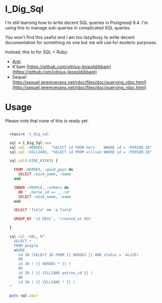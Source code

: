 # I\_Dig\_Sql


I'm still learning how to write decent SQL queries
in Postgresql 9.4.  I'm using this to manage
sub-queries in complicated SQL queries.

You won't find this useful and I am too lazy/busy
to write decent documentation for something
no one but me will use for esoteric purposes.

Instead, this to for SQL + Ruby:

  * [Arel](http://github.com/rails/arel).
  * K'bam [https://github.com/vilnius-leopold/kbam](https://github.com/vilnius-leopold/kbam)
  * Sequel [http://sequel.jeremyevans.net/rdoc/files/doc/querying_rdoc.html](http://sequel.jeremyevans.net/rdoc/files/doc/querying_rdoc.html)

# Usage

Please note that none of this is ready yet.

```ruby

  require 'i_dig_sql'

  sql = I_Dig_Sql.new
  sql.sql :HEROES,   "SELECT id FROM hero    WHERE id = :PERSON_ID"
  sql.sql :VILLIANS, "SELECT id FROM villian WHERE id = :PERSON_ID"

  sql.sql(:SIDE_KICKS) {

    FROM :HEROES, :good_guys do
      SELECT :nick_name, :name
    end

    INNER :PEOPLE, :others do
      ON '_.heroe_id == __.id'
      SELECT :nick_name, :name
    end

    SELECT 'field' => 'a_field'

    GROUP_BY 'id DESC', 'created_at ASC'

  }

  sql.sql :SQL, %^
    SELECT *
    FROM people
    WHERE
      id IN (SELECT ID FROM {{ HEROES }} AND status = :ALIVE)
      OR
      id IN ( {{ HEROES * }} )
      OR
      id IN ( {{ VILLIANS patron_id }} )
      OR
      id IN ( {{ VILLIANS * }} )
  ^

  puts sql.pair

```


